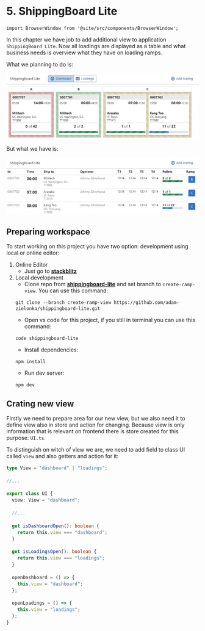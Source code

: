# 5. ShippingBoard Lite

```mdx-code-block
import BrowserWindow from '@site/src/components/BrowserWindow';
```

In this chapter we have job to add additional view to application `ShippingBoard Lite`. Now all loadings are displayed as a table and what business needs is overview what they have on loading ramps. 

What we planning to do is:

<BrowserWindow url="https://adam-zielonka.github.io/shippingboard-lite/">

![Final Result](img/img-05-01-final-result.jpeg)

</BrowserWindow>

But what we have is:

<BrowserWindow>

![what we have](img/img-05-02-what-we-have.jpeg)

</BrowserWindow>

## Preparing workspace

To start working on this project you have two option: development using local or online editor:

1. Online Editor
    - Just go to [**stackblitz**](https://stackblitz.com/github/adam-zielonka/shippingboard-lite/tree/create-ramp-view)
2. Local development
    - Clone repo from [**shippingboard-lite**](https://github.com/adam-zielonka/shippingboard-lite/tree/create-ramp-view) and set branch to `create-ramp-view`. You can use this command: 
    ```shell
    git clone --branch create-ramp-view https://github.com/adam-zielonka/shippingboard-lite.git
    ```
    - Open vs code for this project, if you still in terminal you can use this command:
    ```shell
    code shippingboard-lite
    ```
    - Install dependencies:
    ```
    npm install
    ```
    - Run dev server:
    ```
    npm dev
    ```

## Crating new view

Firstly we need to prepare area for our new view, but we also need it to define view also in store and action for changing. Because view is only information that is relevant on frontend there is store created for this purpose: `UI.ts`.

To distinguish on witch of view we are, we need to add field to class UI called `view` and also getters and action for it:

```ts showLineNumbers title='src/store/UI.ts'
type View = "dashboard" | "loadings";

//...

export class UI {
  view: View = "dashboard";

  //...

  get isDashboardOpen(): boolean {
    return this.view === "dashboard";
  }

  get isLoadingsOpen(): boolean {
    return this.view === "loadings";
  }

  openDashboard = () => {
    this.view = "dashboard";
  };

  openLoadings = () => {
    this.view = "loadings";
  };
}
```


